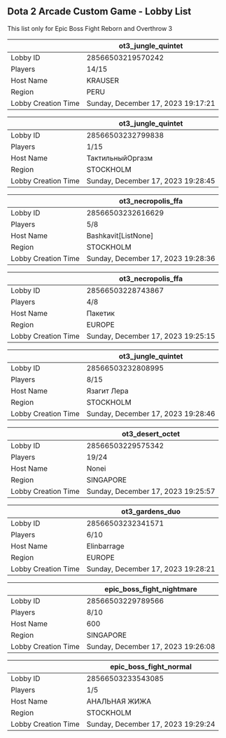 ## Dota 2 Arcade Custom Game - Lobby List

This list only for Epic Boss Fight Reborn and Overthrow 3

|  | ot3_jungle_quintet |
| ------ | ------ |
| Lobby ID | 28566503219570242 |
| Players | 14/15 |
| Host Name | KRAUSER |
| Region | PERU |
| Lobby Creation Time | Sunday, December 17, 2023 19:17:21 |


|  | ot3_jungle_quintet |
| ------ | ------ |
| Lobby ID | 28566503232799838 |
| Players | 1/15 |
| Host Name | ТактильныйОргазм |
| Region | STOCKHOLM |
| Lobby Creation Time | Sunday, December 17, 2023 19:28:45 |


|  | ot3_necropolis_ffa |
| ------ | ------ |
| Lobby ID | 28566503232616629 |
| Players | 5/8 |
| Host Name | Bashkavit[ListNone] |
| Region | STOCKHOLM |
| Lobby Creation Time | Sunday, December 17, 2023 19:28:36 |


|  | ot3_necropolis_ffa |
| ------ | ------ |
| Lobby ID | 28566503228743867 |
| Players | 4/8 |
| Host Name | Пакетик |
| Region | EUROPE |
| Lobby Creation Time | Sunday, December 17, 2023 19:25:15 |


|  | ot3_jungle_quintet |
| ------ | ------ |
| Lobby ID | 28566503232808995 |
| Players | 8/15 |
| Host Name | Язагит Лера |
| Region | STOCKHOLM |
| Lobby Creation Time | Sunday, December 17, 2023 19:28:46 |


|  | ot3_desert_octet |
| ------ | ------ |
| Lobby ID | 28566503229575342 |
| Players | 19/24 |
| Host Name | Nonei |
| Region | SINGAPORE |
| Lobby Creation Time | Sunday, December 17, 2023 19:25:57 |


|  | ot3_gardens_duo |
| ------ | ------ |
| Lobby ID | 28566503232341571 |
| Players | 6/10 |
| Host Name | Elinbarrage |
| Region | EUROPE |
| Lobby Creation Time | Sunday, December 17, 2023 19:28:21 |


|  | epic_boss_fight_nightmare |
| ------ | ------ |
| Lobby ID | 28566503229789566 |
| Players | 8/10 |
| Host Name | 600 |
| Region | SINGAPORE |
| Lobby Creation Time | Sunday, December 17, 2023 19:26:08 |


|  | epic_boss_fight_normal |
| ------ | ------ |
| Lobby ID | 28566503233543085 |
| Players | 1/5 |
| Host Name | АНАЛЬНАЯ ЖИЖА |
| Region | STOCKHOLM |
| Lobby Creation Time | Sunday, December 17, 2023 19:29:24 |


